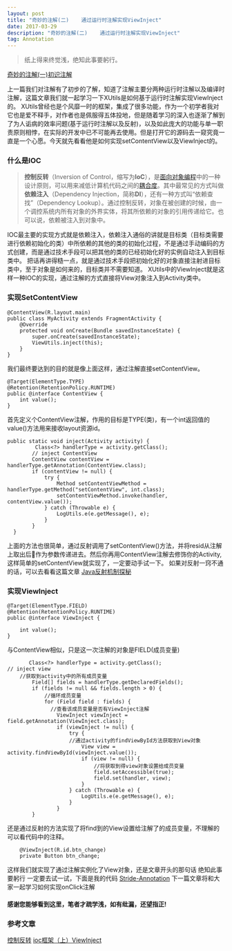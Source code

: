 ```yaml
---
layout: post
title: "奇妙的注解(二)    通过运行时注解实现ViewInject"
date: 2017-03-29
description: "奇妙的注解(二)    通过运行时注解实现ViewInject"
tag: Annotation
---   
```

> 纸上得来终觉浅，绝知此事要躬行。

[奇妙的注解(一)初识注解](http://www.jianshu.com/p/bb46c6d90032)

上一篇我们对注解有了初步的了解，知道了注解主要分两种运行时注解以及编译时注解，这篇文章我们就一起学习一下XUtils是如何基于运行时注解实现ViewInject的。
XUtils曾经也是个风靡一时的框架，集成了很多功能，作为一个初学者我对它也是爱不释手，对作者也是佩服得五体投地，但是随着学习的深入也逐渐了解到了为人诟病的效率问题(基于运行时注解以及反射)，以及如此庞大的功能与单一职责原则相悖，在实际的开发中已不可能再去使用。但是打开它的源码去一窥究竟一直是一个心愿。今天就先看看他是如何实现setContentView以及ViewInject的。

###  什么是IOC

>  **控制反转**（Inversion of Control，缩写为**IoC**），是[面向对象编程](https://zh.wikipedia.org/wiki/%E9%9D%A2%E5%90%91%E5%AF%B9%E8%B1%A1%E7%BC%96%E7%A8%8B)中的一种设计原则，可以用来减低计算机代码之间的[耦合度](https://zh.wikipedia.org/wiki/%E8%80%A6%E5%90%88%E5%BA%A6_(%E8%A8%88%E7%AE%97%E6%A9%9F%E7%A7%91%E5%AD%B8))。其中最常见的方式叫做**依赖注入**（Dependency Injection，简称**DI**），还有一种方式叫“依赖查找”（Dependency Lookup）。通过控制反转，对象在被创建的时候，由一个调控系统内所有对象的外界实体，将其所依赖的对象的引用传递给它。也可以说，依赖被注入到对象中。

IOC最主要的实现方式就是依赖注入，依赖注入通俗的讲就是目标类（目标类需要进行依赖初始化的类）中所依赖的其他的类的初始化过程，不是通过手动编码的方式创建，而是通过技术手段可以把其他的类的已经初始化好的实例自动注入到目标类中。
把话再讲得糙一点，就是通过技术手段把初始化好的对象直接注射进目标类中，至于对象是如何来的，目标类并不需要知道。
XUtils中的ViewInject就是这样一种IOC的实现，通过注解的方式直接将View对象注入到Activity类中。

###  实现SetContentView

```
@ContentView(R.layout.main)
public class MyActivity extends FragmentActivity {
    @Override
    protected void onCreate(Bundle savedInstanceState) {
        super.onCreate(savedInstanceState);
        ViewUtils.inject(this);
    }
}
```
我们最终要达到的目的就是像上面这样，通过注解直接setContentView。
```
@Target(ElementType.TYPE)
@Retention(RetentionPolicy.RUNTIME)
public @interface ContentView {
    int value();
}
```
首先定义个ContentView注解，作用的目标是TYPE(类)，有一个int返回值的value()方法用来接收layout资源id。
```
public static void inject(Activity activity) {
         Class<?> handlerType = activity.getClass();
        // inject ContentView
        ContentView contentView = handlerType.getAnnotation(ContentView.class);
        if (contentView != null) {
            try {
                Method setContentViewMethod = handlerType.getMethod("setContentView", int.class);
                setContentViewMethod.invoke(handler, contentView.value());
            } catch (Throwable e) {
                LogUtils.e(e.getMessage(), e);
            }
        }
  }
```
上面的方法也很简单，通过反射调用了setContentView()方法，并将resid从注解上取出后作为参数传递进去。然后你再用ContentView注解去修饰你的Activity,这样简单的setContentView就实现了，一定要动手试一下。
如果对反射一窍不通的话，可以去看看这篇文章
[Java反射机制探秘](http://www.cnblogs.com/dennisit/archive/2013/02/26/2933508.html)

###  实现ViewInject

```
@Target(ElementType.FIELD)
@Retention(RetentionPolicy.RUNTIME)
public @interface ViewInject {

    int value();
}
```
与ContentView相似，只是这一次注解的对象是FIELD(成员变量)

```
       Class<?> handlerType = activity.getClass();
// inject view
    //获取到activity中的所有成员变量
        Field[] fields = handlerType.getDeclaredFields();
        if (fields != null && fields.length > 0) {
            //循环成员变量
            for (Field field : fields) {
              //查看该成员变量是否有ViewInject注解
                ViewInject viewInject = field.getAnnotation(ViewInject.class);
                if (viewInject != null) {
                    try {
                    //通过activity的findViewById方法获取到View对象
                        View view = activity.findViewById(viewInject.value());
                        if (view != null) {
                            //将获取到得view对象设置给成员变量
                            field.setAccessible(true);
                            field.set(handler, view);
                        }
                    } catch (Throwable e) {
                        LogUtils.e(e.getMessage(), e);
                    }
                }
        }
```
还是通过反射的方法实现了将find到的View设置给注解了的成员变量，不理解的可以看代码中的注释。
```
    @ViewInject(R.id.btn_change)
    private Button btn_change;
```
这样我们就实现了通过注解实例化了View对象，还是文章开头的那句话 绝知此事要躬行 一定要去试一试，下面是我的代码
[Stride-Annotation](https://github.com/Zellerpooh/Stride-Annotation)
下一篇文章将和大家一起学习如何实现onClick注解

####  感谢您能够看到这里，笔者才疏学浅，如有纰漏，还望指正!

### 参考文章

[控制反转](http://baike.baidu.com/item/%E6%8E%A7%E5%88%B6%E5%8F%8D%E8%BD%AC?fr=aladdin&fromid=5177233&fromtitle=%E4%BE%9D%E8%B5%96%E6%B3%A8%E5%85%A5&type=syn)
[ioc框架（上）ViewInject](http://blog.csdn.net/lmj623565791/article/details/39269193)
